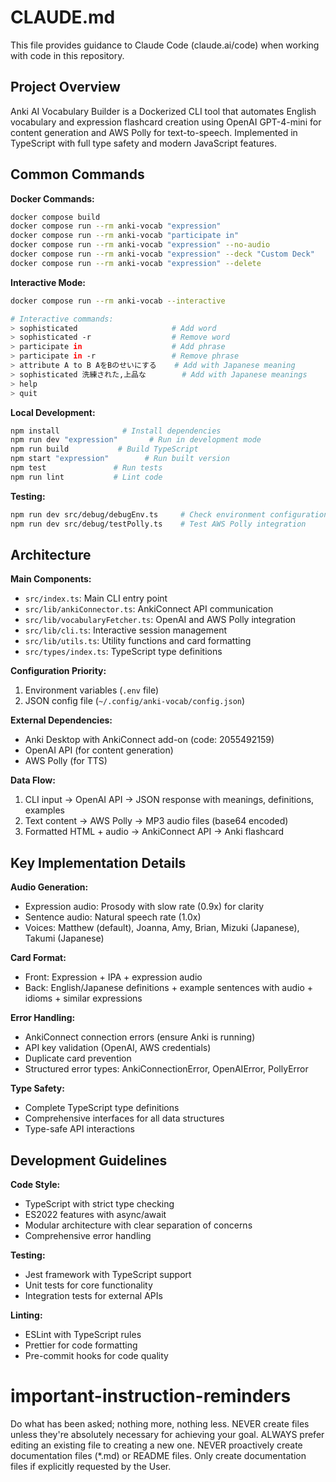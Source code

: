 # CLAUDE.md

This file provides guidance to Claude Code (claude.ai/code) when working with code in this repository.

## Project Overview

Anki AI Vocabulary Builder is a Dockerized CLI tool that automates English vocabulary and expression flashcard creation using OpenAI GPT-4-mini for content generation and AWS Polly for text-to-speech. Implemented in TypeScript with full type safety and modern JavaScript features.

## Common Commands

**Docker Commands:**
```bash
docker compose build
docker compose run --rm anki-vocab "expression"
docker compose run --rm anki-vocab "participate in"
docker compose run --rm anki-vocab "expression" --no-audio
docker compose run --rm anki-vocab "expression" --deck "Custom Deck"
docker compose run --rm anki-vocab "expression" --delete
```

**Interactive Mode:**
```bash
docker compose run --rm anki-vocab --interactive

# Interactive commands:
> sophisticated                     # Add word
> sophisticated -r                  # Remove word
> participate in                    # Add phrase
> participate in -r                 # Remove phrase
> attribute A to B AをBのせいにする    # Add with Japanese meaning
> sophisticated 洗練された,上品な        # Add with Japanese meanings
> help
> quit
```

**Local Development:**
```bash
npm install              # Install dependencies
npm run dev "expression"       # Run in development mode
npm run build           # Build TypeScript
npm start "expression"        # Run built version
npm test               # Run tests
npm run lint           # Lint code
```

**Testing:**
```bash
npm run dev src/debug/debugEnv.ts     # Check environment configuration
npm run dev src/debug/testPolly.ts    # Test AWS Polly integration
```

## Architecture

**Main Components:**
- `src/index.ts`: Main CLI entry point
- `src/lib/ankiConnector.ts`: AnkiConnect API communication
- `src/lib/vocabularyFetcher.ts`: OpenAI and AWS Polly integration
- `src/lib/cli.ts`: Interactive session management
- `src/lib/utils.ts`: Utility functions and card formatting
- `src/types/index.ts`: TypeScript type definitions

**Configuration Priority:**
1. Environment variables (`.env` file)
2. JSON config file (`~/.config/anki-vocab/config.json`)

**External Dependencies:**
- Anki Desktop with AnkiConnect add-on (code: 2055492159)
- OpenAI API (for content generation)
- AWS Polly (for TTS)

**Data Flow:**
1. CLI input → OpenAI API → JSON response with meanings, definitions, examples
2. Text content → AWS Polly → MP3 audio files (base64 encoded)
3. Formatted HTML + audio → AnkiConnect API → Anki flashcard

## Key Implementation Details

**Audio Generation:**
- Expression audio: Prosody with slow rate (0.9x) for clarity
- Sentence audio: Natural speech rate (1.0x)
- Voices: Matthew (default), Joanna, Amy, Brian, Mizuki (Japanese), Takumi (Japanese)

**Card Format:**
- Front: Expression + IPA + expression audio
- Back: English/Japanese definitions + example sentences with audio + idioms + similar expressions

**Error Handling:**
- AnkiConnect connection errors (ensure Anki is running)
- API key validation (OpenAI, AWS credentials)
- Duplicate card prevention
- Structured error types: AnkiConnectionError, OpenAIError, PollyError

**Type Safety:**
- Complete TypeScript type definitions
- Comprehensive interfaces for all data structures
- Type-safe API interactions

## Development Guidelines

**Code Style:**
- TypeScript with strict type checking
- ES2022 features with async/await
- Modular architecture with clear separation of concerns
- Comprehensive error handling

**Testing:**
- Jest framework with TypeScript support
- Unit tests for core functionality
- Integration tests for external APIs

**Linting:**
- ESLint with TypeScript rules
- Prettier for code formatting
- Pre-commit hooks for code quality

# important-instruction-reminders
Do what has been asked; nothing more, nothing less.
NEVER create files unless they're absolutely necessary for achieving your goal.
ALWAYS prefer editing an existing file to creating a new one.
NEVER proactively create documentation files (*.md) or README files. Only create documentation files if explicitly requested by the User.
